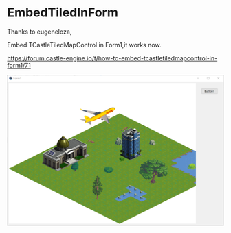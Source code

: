 # EmbedTiledInForm
Thanks to eugeneloza,

Embed TCastleTiledMapControl in Form1,it works now.



https://forum.castle-engine.io/t/how-to-embed-tcastletiledmapcontrol-in-form1/71

![itworks-screenshot](itworks-screenshot.png)